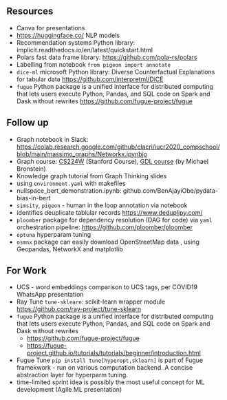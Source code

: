## Resources
* Canva for presentations
* https://huggingface.co/ NLP models
* Recommendation systems Python library: implicit.readthedocs.io/en/latest/quickstart.html
* Polars fast data frame library: https://github.com/pola-rs/polars
* Labelling from notebook `from pigeon import annotate`
* `dice-ml` microsoft Python library: Diverse Counterfactual Explanations for tabular data  https://github.com/interpretml/DiCE
* `fugue` Python package is a unified interface for distributed computing that lets users execute Python, Pandas, and SQL code on Spark and Dask without rewrites https://github.com/fugue-project/fugue

## Follow up
* Graph notebook in Slack: https://colab.research.google.com/github/clacri/iucr2020_compschool/blob/main/massimo_graphs/Networkx.ipynbjo
* Graph course: [CS224W](http://web.stanford.edu/class/cs224w/) (Stanford Course), [GDL course](https://geometricdeeplearning.com/lectures/) (by Michael Bronstein)
* Knowledge graph tutorial from Graph Thinking slides
* using `environment.yaml` with makefiles
* nullspace_bert_demonstration.ipynb: github.com/BenAjayiObe/pydata-bias-in-bert
* `simsity`, `pigeon` - human in the loop annotation via notebook
* identifies deuplicate tablular records https://www.deduplipy.com/
* `ploomber` package for dependency resolution (DAG for code) via `yaml` orchestration pipeline: https://github.com/ploomber/ploomber  
* `optuna` hyperparam tuning
* `osmnx` package can easily download OpenStreetMap data , using Geopandas, NetworkX and matplotlib

## For Work
* UCS - word embeddings comparison to UCS tags, per COVID19 WhatsApp presentation
* Ray Tune `tune-sklearn`: scikit-learn  wrapper module https://github.com/ray-project/tune-sklearn
* `fugue` Python package is a unified interface for distributed computing that lets users execute Python, Pandas, and SQL code on Spark and Dask without rewrites 
    * https://github.com/fugue-project/fugue
    * https://fugue-project.github.io/tutorials/tutorials/beginner/introduction.html
* Fugue Tune `pip install tune[hyperopt,sklearn]` is part of Fugue framekwork - run on various computation backend. A concise abstraction layer for hyperparm tuning.    
* time-limited sprint idea is possibly the most useful concept for ML development (Agile ML presentation)    